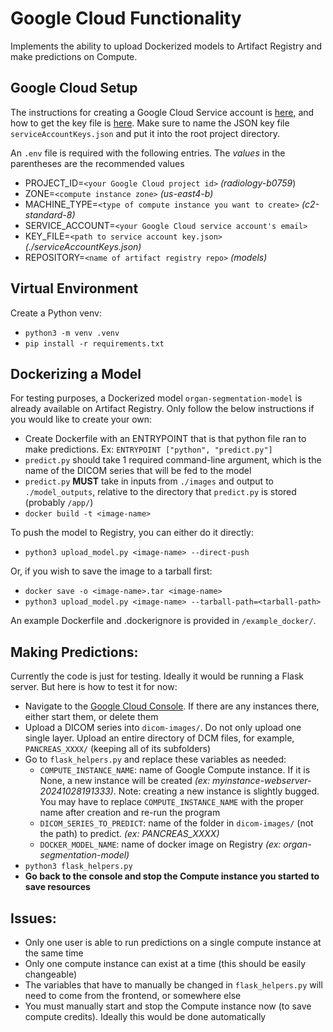 # Google Cloud Functionality
Implements the ability to upload Dockerized models to Artifact Registry and make predictions on Compute.

## Google Cloud Setup
The instructions for creating a Google Cloud Service account is [here](https://cloud.google.com/iam/docs/service-accounts-create#iam-service-accounts-create-console), and how to get the key file is [here](https://cloud.google.com/iam/docs/keys-create-delete#iam-service-account-keys-create-console). Make sure to name the JSON key file `serviceAccountKeys.json` and put it into the root project directory.

An `.env` file is required with the following entries. The *values* in the parentheses are the recommended values
- PROJECT_ID=`<your Google Cloud project id>` *(radiology-b0759*)
- ZONE=`<compute instance zone>` *(us-east4-b)*
- MACHINE_TYPE=`<type of compute instance you want to create>` *(c2-standard-8)*
- SERVICE_ACCOUNT=`<your Google Cloud service account's email>`
- KEY_FILE=`<path to service account key.json>` *(./serviceAccountKeys.json)*
- REPOSITORY=`<name of artifact registry repo>` *(models)*

## Virtual Environment
Create a Python venv:
- `python3 -m venv .venv`
- `pip install -r requirements.txt`

## Dockerizing a Model
For testing purposes, a Dockerized model `organ-segmentation-model` is already available on Artifact Registry. Only follow the below instructions if you would like to create your own:
- Create Dockerfile with an ENTRYPOINT that is that python file ran to make predictions. Ex: `ENTRYPOINT ["python", "predict.py"]`
- `predict.py` should take 1 required command-line argument, which is the name of the DICOM series that will be fed to the model
- `predict.py` **MUST** take in inputs from `./images` and output to `./model_outputs`, relative to the directory that `predict.py` is stored (probably `/app/`)
- `docker build -t <image-name>`

To push the model to Registry, you can either do it directly:
- `python3 upload_model.py <image-name> --direct-push`

Or, if you wish to save the image to a tarball first:
- `docker save -o <image-name>.tar <image-name>`
- `python3 upload_model.py <image-name> --tarball-path=<tarball-path>`
  
An example Dockerfile and .dockerignore is provided in `/example_docker/`.

## Making Predictions:
Currently the code is just for testing. Ideally it would be running a Flask server. But here is how to test it for now: 
- Navigate to the [Google Cloud Console](https://console.cloud.google.com/compute/instances?project=radiology-b0759). If there are any instances there, either start them, or delete them
- Upload a DICOM series into `dicom-images/`. Do not only upload one single layer. Upload an entire directory of DCM files, for example, `PANCREAS_XXXX/` (keeping all of its subfolders)
- Go to `flask_helpers.py` and replace these variables as needed:
  - `COMPUTE_INSTANCE_NAME`: name of Google Compute instance. If it is None, a new instance will be created *(ex: myinstance-webserver-20241028191333)*. Note: creating a new instance is slightly bugged. You may have to replace `COMPUTE_INSTANCE_NAME` with the proper name after creation and re-run the program
  - `DICOM_SERIES_TO_PREDICT`: name of the folder in `dicom-images/` (not the path) to predict. *(ex: PANCREAS_XXXX)*
  - `DOCKER_MODEL_NAME`: name of docker image on Registry *(ex: organ-segmentation-model)*
- `python3 flask_helpers.py`
- **Go back to the console and stop the Compute instance you started to save resources**

## Issues:
- Only one user is able to run predictions on a single compute instance at the same time
- Only one compute instance can exist at a time (this should be easily changeable)
- The variables that have to manually be changed in `flask_helpers.py` will need to come from the frontend, or somewhere else
- You must manually start and stop the Compute instance now (to save compute credits). Ideally this would be done automatically